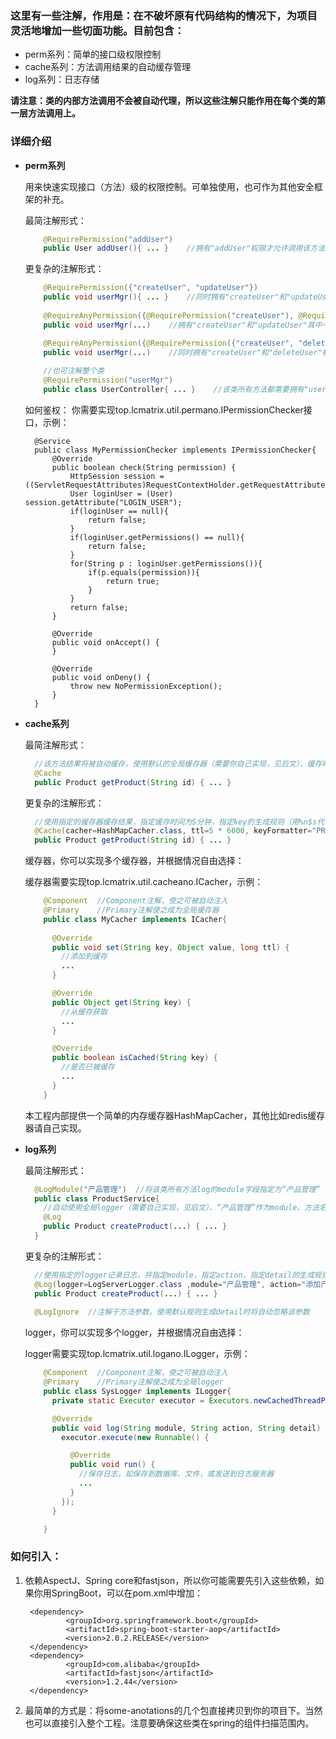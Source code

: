 ### 这里有一些注解，作用是：在不破坏原有代码结构的情况下，为项目灵活地增加一些切面功能。目前包含：
* perm系列：简单的接口级权限控制
* cache系列：方法调用结果的自动缓存管理
* log系列：日志存储

**请注意：类的内部方法调用不会被自动代理，所以这些注解只能作用在每个类的第一层方法调用上。**

### 详细介绍
* **perm系列**

  用来快速实现接口（方法）级的权限控制。可单独使用，也可作为其他安全框架的补充。
  
  最简注解形式：
  
    ```java
        @RequirePermission("addUser")
        public User addUser(){ ... }    //拥有"addUser"权限才允许调用该方法
    ```
        
  更复杂的注解形式：
  
    ```java
        @RequirePermission({"createUser", "updateUser"})
        public void userMgr(){ ... }    //同时拥有"createUser"和"updateUser"权限才允许调用该方法
        
        @RequireAnyPermission({@RequirePermission("createUser"), @RequirePermission("updateUser")})
        public void userMgr(...)    //拥有"createUser"和"updateUser"其中一项权限即可调用该方法

        @RequireAnyPermission({@RequirePermission({"createUser", "deleteUser"}), @RequirePermission("updateUser")})
        public void userMgr(...)    //同时拥有"createUser"和"deleteUser"权限，或者拥有"updateUser"权限即可调用该方法
        
        //也可注解整个类
        @RequirePermission("userMgr")
        public class UserController{ ... }    //该类所有方法都需要拥有"userMgr"权限才可调用
    ```
        
  如何鉴权：
        你需要实现top.lcmatrix.util.permano.IPermissionChecker接口，示例：
        
        @Service
        public class MyPermissionChecker implements IPermissionChecker{
            @Override
            public boolean check(String permission) {
                HttpSession session = ((ServletRequestAttributes)RequestContextHolder.getRequestAttributes()).getRequest().getSession();
                User loginUser = (User) session.getAttribute("LOGIN_USER");
                if(loginUser == null){
                    return false;
                }
                if(loginUser.getPermissions() == null){
                    return false;
                }
                for(String p : loginUser.getPermissions()){
                    if(p.equals(permission)){
                        return true;
                    }
                }
                return false;
            }

            @Override
            public void onAccept() {
            }

            @Override
            public void onDeny() {
                throw new NoPermissionException();
            }
        }
        
* **cache系列**

  最简注解形式：
    ```java
      //该方法结果将被自动缓存，使用默认的全局缓存器（需要你自己实现，见后文）、缓存时间（10分钟）和key生成规则（方法签名+参数json序列化后的值）
      @Cache
      public Product getProduct(String id) { ... }
    ```
  更复杂的注解形式：
    ```java
      //使用指定的缓存器缓存结果，指定缓存时间为5分钟，指定key的生成规则（用%n$s代替被注解方法的第n（从1开始）个参数（json序列化后的值））
      @Cache(cacher=HashMapCacher.class, ttl=5 * 6000, keyFormatter="PRODUCT_CACHE_%1$s")
      public Product getProduct(String id) { ... }  
    ```
  缓存器，你可以实现多个缓存器，并根据情况自由选择：
  
  缓存器需要实现top.lcmatrix.util.cacheano.ICacher，示例：
  ```java
      @Component  //Component注解，使之可被自动注入
      @Primary    //Primary注解使之成为全局缓存器
      public class MyCacher implements ICacher{
      
        @Override
        public void set(String key, Object value, long ttl) {
          //添加到缓存
          ...
        }

        @Override
        public Object get(String key) {
          //从缓存获取
          ...
        }

        @Override
        public boolean isCached(String key) {
          //是否已被缓存
          ...
        }
      }
  ```
  本工程内部提供一个简单的内存缓存器HashMapCacher，其他比如redis缓存器请自己实现。
  
* **log系列**

  最简注解形式：
    ```java
      @LogModule("产品管理")  //将该类所有方法log的module字段指定为“产品管理”
      public class ProductService{
        //自动使用全局logger（需要自己实现，见后文）、“产品管理”作为module、方法名作为action、所有参数作为detail记录日志
        @Log
        public Product createProduct(...) { ... }
      }
    ```
  更复杂的注解形式：
    ```java
      //使用指定的logger记录日志，并指定module，指定action，指定detail的生成规则（用%n$s代替被注解方法的第n（从1开始）个参数（json序列化后的值））
      @Log(logger=LogServerLogger.class ,module="产品管理", action="添加产品", detail="产品名称：%1$s")
      public Product createProduct(...) { ... }
      
      @LogIgnore  //注解于方法参数，使用默认规则生成detail时将自动忽略该参数
    ```
  logger，你可以实现多个logger，并根据情况自由选择：
  
  logger需要实现top.lcmatrix.util.logano.ILogger，示例：
  ```java
      @Component  //Component注解，使之可被自动注入
      @Primary    //Primary注解使之成为全局logger
      public class SysLogger implements ILogger{
        private static Executor executor = Executors.newCachedThreadPool();   //建议异步保存日志

        @Override
        public void log(String module, String action, String detail) {
          executor.execute(new Runnable() {

            @Override
            public void run() {
              //保存日志，如保存到数据库、文件，或发送到日志服务器
              ...
            }
          });
        }

      }
  ```
  
### 如何引入：

1. 依赖AspectJ、Spring core和fastjson，所以你可能需要先引入这些依赖，如果你用SpringBoot，可以在pom.xml中增加：

        <dependency>
                <groupId>org.springframework.boot</groupId>
                <artifactId>spring-boot-starter-aop</artifactId>
                <version>2.0.2.RELEASE</version>
        </dependency>
        <dependency>
                <groupId>com.alibaba</groupId>
                <artifactId>fastjson</artifactId>
                <version>1.2.44</version>
        </dependency>
        
2. 最简单的方式是：将some-anotations的几个包直接拷贝到你的项目下。当然也可以直接引入整个工程。注意要确保这些类在spring的组件扫描范围内。
